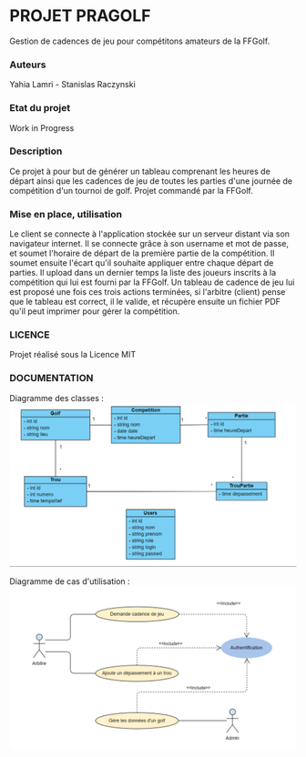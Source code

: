 # **PROJET PRAGOLF**

Gestion de cadences de jeu pour compétitons amateurs de la FFGolf. 

### **Auteurs**

Yahia Lamri - Stanislas Raczynski

### **Etat du projet**

Work in Progress

### **Description**

Ce projet à pour but de générer un tableau comprenant les heures de départ
ainsi que les cadences de jeu de toutes les parties d'une journée de compétition
d'un tournoi de golf. 
Projet commandé par la FFGolf.

### **Mise en place, utilisation**

Le client se connecte à l'application stockée sur un serveur distant via son
navigateur internet. Il se connecte grâce à son username et mot de passe, et 
soumet l'horaire de départ de la première partie de la compétition. Il soumet 
ensuite l'écart qu'il souhaite appliquer entre chaque départ de parties. Il
upload dans un dernier temps la liste des joueurs inscrits à la compétition 
qui lui est fourni par la FFGolf. Un tableau de cadence de jeu lui est proposé 
une fois ces trois actions terminées, si l'arbitre (client) pense que le tableau
est correct, il le valide, et récupère ensuite un fichier PDF qu'il peut
imprimer pour gérer la compétition.

### **LICENCE**

Projet réalisé sous la Licence MIT

### **DOCUMENTATION**

Diagramme des classes : 
![](analyse/DiagClass.png "Diagramme des classes")

Diagramme de cas d'utilisation : 
![](analyse/UCDiag.png "Diagramme de cas d'utilisation")


